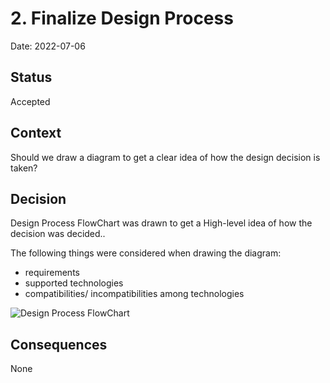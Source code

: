 # 2. Finalize Design Process

Date: 2022-07-06

## Status

Accepted

## Context

Should we draw a diagram to get a clear idea of how the design decision is taken?

## Decision

Design Process FlowChart was drawn to get a High-level idea of how the decision was decided..

The following things were considered when drawing the diagram:
  * requirements
  * supported technologies
  * compatibilities/ incompatibilities among technologies

![Design Process FlowChart](https://drive.google.com/uc?export=view&id=1Ugzge6ZIIzo1m-3M3U8dK_eXR0idpZtG)

## Consequences

None
